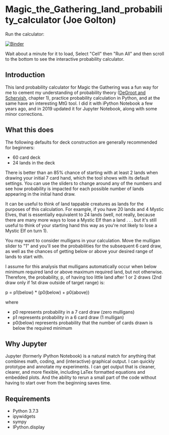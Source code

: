 # Magic_the_Gathering_land_probability_calculator (Joe Golton)

Run the calculator:

[![Binder](https://mybinder.org/badge_logo.svg)](https://mybinder.org/v2/gh/FilterJoe/Magic_the_Gathering_land_probability_calculator/master?filepath=Magic_the_Gathering_land_probability_calculator.ipynb)

Wait about a minute for it to load, Select "Cell" then "Run All" and then scroll to the bottom to see the interactive probability calculator.


## Introduction

This land probability calculator for Magic the Gathering was a fun way for me to cement my understanding of probability theory ([DeGroot and Schervish](http://www.amazon.com/Probability-Statistics-4th-Morris-DeGroot/dp/0321500466), chapter 1), practice probability calculation in Python, and at the same have an interesting MtG tool. I did it with iPython Notebook a few years ago, and in 2019 updated it for Jupyter Notebook, along with some minor corrections.

## What this does

The following defaults for deck construction are generally recommended for beginners:

* 60 card deck
* 24 lands in the deck

There is better than an 85% chance of starting with at least 2 lands when drawing your initial 7 card hand, which the tool shows with its default settings. You can use the sliders to change around any of the numbers and see how probability is impacted for each possible number of lands appearing in the initial hand draw.

It can be useful to think of land tappable creatures as lands for the purposes of this calculation. For example, if you have 20 lands and 4 Mystic Elves, that is essentially equivalent to 24 lands (well, not really, because there are many more ways to lose a Mystic Elf than a land . . . but it's still useful to think of your starting hand this way as you're not likely to lose a Mystic Elf on turn 1).

You may want to consider mulligans in your calculation. Move the mulligan slider to "1" and you'll see the probabilities for the subsequent 6 card draw, as well as the chances of getting below or above your desired range of lands to start with.

I assume for this analysis that mulligans automatically occur when below minimum required land or above maximum required land, but not otherwise. Therefore, the probability, p, of having too little land after 1 or 2 draws (2nd draw only if 1st draw outside of target range) is:

p = p1(below) * (p0(below) + p0(above))

where

* p0 represents probability in a 7 card draw (zero mulligans)
* p1 represents probability in a 6 card draw (1 mulligan)
* p0(below) represents probability that the number of cards drawn is below the required minimum

## Why Jupyter

Jupyter (formerly iPython Notebook) is a natural match for anything that combines math, coding, and (interactive) graphical output. I can quickly prototype and annotate my experiments. I can get output that is cleaner, clearer, and more flexible, including LaTex formatted equations and embedded plots. And the ability to rerun a small part of the code without having to start over from the beginning saves time.

## Requirements

* Python 3.7.3
* ipywidgets
* sympy
* IPython.display


